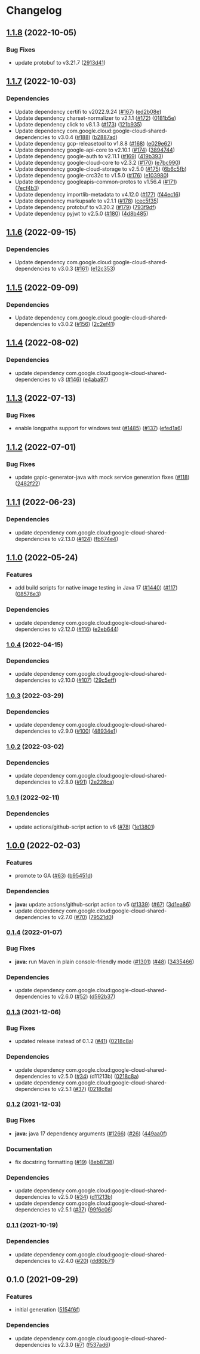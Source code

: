 # Changelog

## [1.1.8](https://github.com/googleapis/java-deploy/compare/v1.1.7...v1.1.8) (2022-10-05)


### Bug Fixes

* update protobuf to v3.21.7 ([2913d41](https://github.com/googleapis/java-deploy/commit/2913d416913d81cf7dc05f780a914072ecc5009e))

## [1.1.7](https://github.com/googleapis/java-deploy/compare/v1.1.6...v1.1.7) (2022-10-03)


### Dependencies

* Update dependency certifi to v2022.9.24 ([#167](https://github.com/googleapis/java-deploy/issues/167)) ([ed2b08e](https://github.com/googleapis/java-deploy/commit/ed2b08e2c0440b111bbdf3a6b7c2444f6c29eee4))
* Update dependency charset-normalizer to v2.1.1 ([#172](https://github.com/googleapis/java-deploy/issues/172)) ([0181b5e](https://github.com/googleapis/java-deploy/commit/0181b5e2109bfacae4b10e117646bc2a2dc3a300))
* Update dependency click to v8.1.3 ([#173](https://github.com/googleapis/java-deploy/issues/173)) ([121b935](https://github.com/googleapis/java-deploy/commit/121b935f223f377dff634f12fcad39b973e8bde7))
* Update dependency com.google.cloud:google-cloud-shared-dependencies to v3.0.4 ([#188](https://github.com/googleapis/java-deploy/issues/188)) ([b2887ad](https://github.com/googleapis/java-deploy/commit/b2887ad77f0ce44df5b62ac7428eeddbadd23459))
* Update dependency gcp-releasetool to v1.8.8 ([#168](https://github.com/googleapis/java-deploy/issues/168)) ([e029e62](https://github.com/googleapis/java-deploy/commit/e029e62c27e9aa3855f8812d01b2d4b3d4df69fc))
* Update dependency google-api-core to v2.10.1 ([#174](https://github.com/googleapis/java-deploy/issues/174)) ([3894744](https://github.com/googleapis/java-deploy/commit/3894744eda8d392d7ae031689b7577e0d5d76cf6))
* Update dependency google-auth to v2.11.1 ([#169](https://github.com/googleapis/java-deploy/issues/169)) ([419b393](https://github.com/googleapis/java-deploy/commit/419b393ac8282d13370b3e6006794d3dee012591))
* Update dependency google-cloud-core to v2.3.2 ([#170](https://github.com/googleapis/java-deploy/issues/170)) ([e7bc990](https://github.com/googleapis/java-deploy/commit/e7bc99073b2a5abc07f4c329f6985bdb84d97f02))
* Update dependency google-cloud-storage to v2.5.0 ([#175](https://github.com/googleapis/java-deploy/issues/175)) ([6b6c5fb](https://github.com/googleapis/java-deploy/commit/6b6c5fb8f253a3c99f740f42c1718a7f14090f63))
* Update dependency google-crc32c to v1.5.0 ([#176](https://github.com/googleapis/java-deploy/issues/176)) ([e103980](https://github.com/googleapis/java-deploy/commit/e103980a8786f7b20f021b78a5cc6fb1820465bf))
* Update dependency googleapis-common-protos to v1.56.4 ([#171](https://github.com/googleapis/java-deploy/issues/171)) ([7ecf4b3](https://github.com/googleapis/java-deploy/commit/7ecf4b39700a5f691a0c8d797025d362b34e671e))
* Update dependency importlib-metadata to v4.12.0 ([#177](https://github.com/googleapis/java-deploy/issues/177)) ([f44ec16](https://github.com/googleapis/java-deploy/commit/f44ec1625c9597179724edaf6d439506e71ab6e9))
* Update dependency markupsafe to v2.1.1 ([#178](https://github.com/googleapis/java-deploy/issues/178)) ([cec5f35](https://github.com/googleapis/java-deploy/commit/cec5f35dfbb2098587db5a93e2056780712a0e20))
* Update dependency protobuf to v3.20.2 ([#179](https://github.com/googleapis/java-deploy/issues/179)) ([793f9df](https://github.com/googleapis/java-deploy/commit/793f9df1d5d2e5c6b88650d8aa8d2d80597f2ad1))
* Update dependency pyjwt to v2.5.0 ([#180](https://github.com/googleapis/java-deploy/issues/180)) ([4d8b485](https://github.com/googleapis/java-deploy/commit/4d8b48536d07f54f1243c1744665b4d65100c357))

## [1.1.6](https://github.com/googleapis/java-deploy/compare/v1.1.5...v1.1.6) (2022-09-15)


### Dependencies

* Update dependency com.google.cloud:google-cloud-shared-dependencies to v3.0.3 ([#161](https://github.com/googleapis/java-deploy/issues/161)) ([e12c353](https://github.com/googleapis/java-deploy/commit/e12c353ed112a316114af975f0c7fb1354322a80))

## [1.1.5](https://github.com/googleapis/java-deploy/compare/v1.1.4...v1.1.5) (2022-09-09)


### Dependencies

* Update dependency com.google.cloud:google-cloud-shared-dependencies to v3.0.2 ([#156](https://github.com/googleapis/java-deploy/issues/156)) ([2c2ef41](https://github.com/googleapis/java-deploy/commit/2c2ef4130f925ff7fa66d698ed34ef73ac5d0c8c))

## [1.1.4](https://github.com/googleapis/java-deploy/compare/v1.1.3...v1.1.4) (2022-08-02)


### Dependencies

* update dependency com.google.cloud:google-cloud-shared-dependencies to v3 ([#146](https://github.com/googleapis/java-deploy/issues/146)) ([e4aba97](https://github.com/googleapis/java-deploy/commit/e4aba979fa8667c160e77dccda214d1b63c17122))

## [1.1.3](https://github.com/googleapis/java-deploy/compare/v1.1.2...v1.1.3) (2022-07-13)


### Bug Fixes

* enable longpaths support for windows test ([#1485](https://github.com/googleapis/java-deploy/issues/1485)) ([#137](https://github.com/googleapis/java-deploy/issues/137)) ([efed1a6](https://github.com/googleapis/java-deploy/commit/efed1a67f8fa833c6321ba6629e8b52456027191))

## [1.1.2](https://github.com/googleapis/java-deploy/compare/v1.1.1...v1.1.2) (2022-07-01)


### Bug Fixes

* update gapic-generator-java with mock service generation fixes ([#118](https://github.com/googleapis/java-deploy/issues/118)) ([2482f22](https://github.com/googleapis/java-deploy/commit/2482f22e42e8be1d304a45ad40a12bb1d481de6c))

## [1.1.1](https://github.com/googleapis/java-deploy/compare/v1.1.0...v1.1.1) (2022-06-23)


### Dependencies

* update dependency com.google.cloud:google-cloud-shared-dependencies to v2.13.0 ([#124](https://github.com/googleapis/java-deploy/issues/124)) ([fb674e4](https://github.com/googleapis/java-deploy/commit/fb674e41547881a22de9787c0a5881c0244e3e75))

## [1.1.0](https://github.com/googleapis/java-deploy/compare/v1.0.4...v1.1.0) (2022-05-24)


### Features

* add build scripts for native image testing in Java 17 ([#1440](https://github.com/googleapis/java-deploy/issues/1440)) ([#117](https://github.com/googleapis/java-deploy/issues/117)) ([08576e3](https://github.com/googleapis/java-deploy/commit/08576e35fded1d6266fead1a02863455b4427f46))


### Dependencies

* update dependency com.google.cloud:google-cloud-shared-dependencies to v2.12.0 ([#116](https://github.com/googleapis/java-deploy/issues/116)) ([e2eb644](https://github.com/googleapis/java-deploy/commit/e2eb64458209daaf82a70f9ef4a339ca6f13f4f6))

### [1.0.4](https://github.com/googleapis/java-deploy/compare/v1.0.3...v1.0.4) (2022-04-15)


### Dependencies

* update dependency com.google.cloud:google-cloud-shared-dependencies to v2.10.0 ([#107](https://github.com/googleapis/java-deploy/issues/107)) ([29c5eff](https://github.com/googleapis/java-deploy/commit/29c5effd0ed8a2469dfc98bd0860dc713458629a))

### [1.0.3](https://github.com/googleapis/java-deploy/compare/v1.0.2...v1.0.3) (2022-03-29)


### Dependencies

* update dependency com.google.cloud:google-cloud-shared-dependencies to v2.9.0 ([#100](https://github.com/googleapis/java-deploy/issues/100)) ([48934e1](https://github.com/googleapis/java-deploy/commit/48934e15ff0ea4c8c4b967dcc4fa80af149fb7cc))

### [1.0.2](https://github.com/googleapis/java-deploy/compare/v1.0.1...v1.0.2) (2022-03-02)


### Dependencies

* update dependency com.google.cloud:google-cloud-shared-dependencies to v2.8.0 ([#91](https://github.com/googleapis/java-deploy/issues/91)) ([2e228ca](https://github.com/googleapis/java-deploy/commit/2e228ca1a217e37432818aac863cfc54506a4b5b))

### [1.0.1](https://github.com/googleapis/java-deploy/compare/v1.0.0...v1.0.1) (2022-02-11)


### Dependencies

* update actions/github-script action to v6 ([#78](https://github.com/googleapis/java-deploy/issues/78)) ([1e13801](https://github.com/googleapis/java-deploy/commit/1e13801be86c6eec6cd5b742578556154028105e))

## [1.0.0](https://github.com/googleapis/java-deploy/compare/v0.1.4...v1.0.0) (2022-02-03)


### Features

* promote to GA ([#63](https://github.com/googleapis/java-deploy/issues/63)) ([b95451d](https://github.com/googleapis/java-deploy/commit/b95451d32b4707fe951a68e518fbe97afdc725e2))


### Dependencies

* **java:** update actions/github-script action to v5 ([#1339](https://github.com/googleapis/java-deploy/issues/1339)) ([#67](https://github.com/googleapis/java-deploy/issues/67)) ([3d1ea86](https://github.com/googleapis/java-deploy/commit/3d1ea865ad8fa576f2b7cff675f9e0a0d9162352))
* update dependency com.google.cloud:google-cloud-shared-dependencies to v2.7.0 ([#70](https://github.com/googleapis/java-deploy/issues/70)) ([79521d0](https://github.com/googleapis/java-deploy/commit/79521d000ad9758a18c6530a621ef42a40f13bed))

### [0.1.4](https://www.github.com/googleapis/java-deploy/compare/v0.1.3...v0.1.4) (2022-01-07)


### Bug Fixes

* **java:** run Maven in plain console-friendly mode ([#1301](https://www.github.com/googleapis/java-deploy/issues/1301)) ([#48](https://www.github.com/googleapis/java-deploy/issues/48)) ([3435466](https://www.github.com/googleapis/java-deploy/commit/34354669e29091230e7587efbd0fd17e75d22549))


### Dependencies

* update dependency com.google.cloud:google-cloud-shared-dependencies to v2.6.0 ([#52](https://www.github.com/googleapis/java-deploy/issues/52)) ([d592b37](https://www.github.com/googleapis/java-deploy/commit/d592b374187b0123f08a4cc0f70397f043f55c1c))

### [0.1.3](https://www.github.com/googleapis/java-deploy/compare/v0.1.2...v0.1.3) (2021-12-06)


### Bug Fixes

* updated release instead of 0.1.2 ([#41](https://www.github.com/googleapis/java-deploy/issues/41)) ([0218c8a](https://www.github.com/googleapis/java-deploy/commit/0218c8a95b97ae48e7c03030ffce73ed4703583a))


### Dependencies

* update dependency com.google.cloud:google-cloud-shared-dependencies to v2.5.0 ([#34](https://www.github.com/googleapis/java-deploy/issues/34)) (d11213b) ([0218c8a](https://www.github.com/googleapis/java-deploy/commit/0218c8a95b97ae48e7c03030ffce73ed4703583a))
* update dependency com.google.cloud:google-cloud-shared-dependencies to v2.5.1 ([#37](https://www.github.com/googleapis/java-deploy/issues/37)) ([0218c8a](https://www.github.com/googleapis/java-deploy/commit/0218c8a95b97ae48e7c03030ffce73ed4703583a))

### [0.1.2](https://www.github.com/googleapis/java-deploy/compare/v0.1.1...v0.1.2) (2021-12-03)


### Bug Fixes

* **java:** java 17 dependency arguments ([#1266](https://www.github.com/googleapis/java-deploy/issues/1266)) ([#26](https://www.github.com/googleapis/java-deploy/issues/26)) ([449aa0f](https://www.github.com/googleapis/java-deploy/commit/449aa0f497308d7eed094232d03322e604f39047))


### Documentation

* fix docstring formatting ([#19](https://www.github.com/googleapis/java-deploy/issues/19)) ([8eb8738](https://www.github.com/googleapis/java-deploy/commit/8eb87381f2147ce14f7cb07ee913f21b9612cd0f))


### Dependencies

* update dependency com.google.cloud:google-cloud-shared-dependencies to v2.5.0 ([#34](https://www.github.com/googleapis/java-deploy/issues/34)) ([d11213b](https://www.github.com/googleapis/java-deploy/commit/d11213b3b1b3e7fcd6280195382f6ca58829f49d))
* update dependency com.google.cloud:google-cloud-shared-dependencies to v2.5.1 ([#37](https://www.github.com/googleapis/java-deploy/issues/37)) ([99f6c06](https://www.github.com/googleapis/java-deploy/commit/99f6c060d924e768816e6998146f83dbc619b162))

### [0.1.1](https://www.github.com/googleapis/java-deploy/compare/v0.1.0...v0.1.1) (2021-10-19)


### Dependencies

* update dependency com.google.cloud:google-cloud-shared-dependencies to v2.4.0 ([#20](https://www.github.com/googleapis/java-deploy/issues/20)) ([dd80b71](https://www.github.com/googleapis/java-deploy/commit/dd80b7110d0aa7d13e88c0dbefeb1000949e6b5b))

## 0.1.0 (2021-09-29)


### Features

* initial generation ([5154f6f](https://www.github.com/googleapis/java-deploy/commit/5154f6f0dcbee23db2d429f9ed6296b971cd8f5e))


### Dependencies

* update dependency com.google.cloud:google-cloud-shared-dependencies to v2.3.0 ([#7](https://www.github.com/googleapis/java-deploy/issues/7)) ([f537ad6](https://www.github.com/googleapis/java-deploy/commit/f537ad605d62a55096f3c1d64c9dce901ebd88d2))
